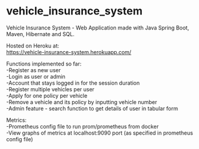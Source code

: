 # vehicle_insurance_system
Vehicle Insurance System - Web Application made with Java Spring Boot, Maven, Hibernate and SQL. 

Hosted on Heroku at: <br>
https://vehicle-insurance-system.herokuapp.com/

Functions implemented so far: <br>
-Register as new user<br>
-Login as user or admin <br>
-Account that stays logged in for the session duration <br>
-Register multiple vehicles per user <br>
-Apply for one policy per vehicle <br>
-Remove a vehicle and its policy by inputting vehicle number <br>
-Admin feature - search function to get details of user in tabular form <br>

Metrics: <br>
-Prometheus config file to run prom/prometheus from docker <br>
-View graphs of metrics at localhost:9090 port (as specified in prometheus config file) <br>
